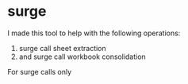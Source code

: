 # surge

I made this tool to help with the following operations:  

1. surge call sheet extraction 
2. and surge call workbook consolidation

For surge calls only
